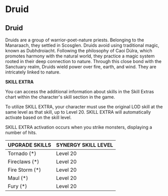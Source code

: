 # Druid

## Druid

Druids are a group of warrior-poet-nature priests. Belonging to the Manaraach, they settled in Scosglen. Druids avoid using traditional magic, known as Dubhdroiacht. Following the philosophy of Caoi Dúlra, which promotes harmony with the natural world, they practice a magic system rooted in their deep connection to nature. Through this close bond with the Sanctuary realm, Druids wield power over fire, earth, and wind. They are intricately linked to nature.

**SKILL EXTRA**

You can access the additional information about skills in the Skill Extras chart within the character's skill section in the game.

To utilize SKILL EXTRA, your character must use the original LOD skill at the same level as that skill, up to Level 20. SKILL EXTRA will automatically activate based on the skill level.

SKILL EXTRA activation occurs when you strike monsters, displaying a number of hits.

| UPGRADE SKILLS | SYNERGY SKILL LEVEL |
| --------------- | ------------------- |
| Tornado (\*)    | Level 20            |
| Fireclaws (\*)  | Level 20            |
| Fire Storm (\*) | Level 20            |
| Maul (\*)       | Level 20            |
| Fury (\*)       | Level 20            |